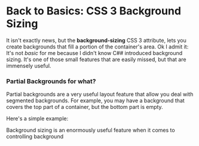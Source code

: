 ﻿# Back to Basics: CSS 3 Background Sizing

It isn't exactly news, but the **background-sizing** CSS 3 attribute, lets you create backgrounds that fill a portion of the container's area. Ok I admit it: It's not *basic* for me because I didn't know C## introduced background sizing. It's one of those small features that are easily missed, but that are immensely useful.

### Partial Backgrounds for what?
Partial backgrounds are a very useful layout feature that allow you deal with segmented backgrounds. For example, you may have a background that covers the top part of a container, but the bottom part is empty. 

Here's a simple example:

Background sizing is an enormously useful feature when it comes to controlling background



<!-- Post Configuration -->
<!--
```xml
<blogpost>
<abstract>

</abstract>
<categories>

</categories>
<keywords>

</keywords>
<weblogs>
<postid></postid>
<weblog>
Rick Strahl's Weblog
</weblog>
</weblogs>
</blogpost>
```
-->
<!-- End Post Configuration -->
